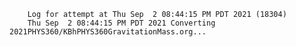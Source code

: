         Log for attempt at Thu Sep  2 08:44:15 PM PDT 2021 (18304)
        Thu Sep  2 08:44:15 PM PDT 2021 Converting 2021PHYS360/KBhPHYS360GravitationMass.org...
